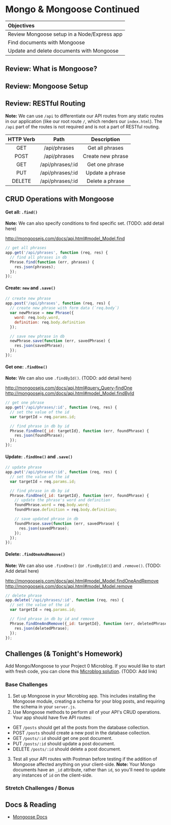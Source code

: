 # Mongo & Mongoose Continued
| Objectives |
| :--- |
| Review Mongoose setup in a Node/Express app |
| Find documents with Mongoose |
| Update and delete documents with Mongoose |

## Review: What is Mongoose?

## Review: Mongoose Setup

## Review: RESTful Routing

**Note:** We can use `/api` to differentiate our API routes from any static routes in our application (like our root route `/`, which renders our `index.html`). The `/api` part of the routes is not required and is not a part of RESTful routing.

| HTTP Verb | Path | Description |
| :---: | :---: | :---: |
| GET | /api/phrases | Get all phrases |
| POST | /api/phrases | Create new phrase |
| GET | /api/phrases/:id | Get one phrase |
| PUT | /api/phrases/:id | Update a phrase |
| DELETE | /api/phrases/:id | Delete a phrase |

## CRUD Operations with Mongoose

#### Get all: `.find()`
**Note:** We can also specify conditions to find specific set. (TODO: add detail here)

http://mongoosejs.com/docs/api.html#model_Model.find

```js
// get all phrases
app.get('/api/phrases', function (req, res) {
  // find all phrases in db
  Phrase.find(function (err, phrases) {
    res.json(phrases);
  });
});
```

#### Create: `new` and `.save()`

```js
// create new phrase
app.post('/api/phrases', function (req, res) {
  // create new phrase with form data (`req.body`)
  var newPhrase = new Phrase({
    word: req.body.word,
    definition: req.body.definition
  });

  // save new phrase in db
  newPhrase.save(function (err, savedPhrase) {
    res.json(savedPhrase);
  });
});
```

#### Get one: `.findOne()`
**Note:** We can also use `.findById()`. (TODO: add detail here)

http://mongoosejs.com/docs/api.html#query_Query-findOne
http://mongoosejs.com/docs/api.html#model_Model.findById

```js
// get one phrase
app.get('/api/phrases/:id', function (req, res) {
  // set the value of the id
  var targetId = req.params.id;

  // find phrase in db by id
  Phrase.findOne({_id: targetId}, function (err, foundPhrase) {
    res.json(foundPhrase);
  });
});
```

#### Update: `.findOne()` and `.save()`

```js
// update phrase
app.put('/api/phrases/:id', function (req, res) {
  // set the value of the id
  var targetId = req.params.id;

  // find phrase in db by id
  Phrase.findOne({_id: targetId}, function (err, foundPhrase) {
    // update the phrase's word and definition
    foundPhrase.word = req.body.word;
    foundPhrase.definition = req.body.definition;

    // save updated phrase in db
    foundPhrase.save(function (err, savedPhrase) {
      res.json(savedPhrase);
    });
  });
});
```

#### Delete: `.findOneAndRemove()`
**Note:** We can also use `.findOne()` (or `.findById()`) and `.remove()`. (TODO: Add detail here)

http://mongoosejs.com/docs/api.html#model_Model.findOneAndRemove
http://mongoosejs.com/docs/api.html#model_Model.remove

```js
// delete phrase
app.delete('/api/phrases/:id', function (req, res) {
  // set the value of the id
  var targetId = req.params.id;

  // find phrase in db by id and remove
  Phrase.findOneAndRemove({_id: targetId}, function (err, deletedPhrase) {
    res.json(deletedPhrase);
  });
});
```

## Challenges (& Tonight's Homework)

Add Mongo/Mongoose to your Project 0 Microblog. If you would like to start with fresh code, you can clone this <a href="" target="_blank">Microblog solution</a>. (TODO: Add link)

### Base Challenges

1. Set up Mongoose in your Microblog app. This includes installing the Mongoose module, creating a schema for your blog posts, and requiring the schema in your `server.js`.
2. Use Mongoose methods to perform all of your API's CRUD operations. Your app should have five API routes:
  * GET `/posts` should get all the posts from the database collection.
  * POST `/posts` should create a new post in the database collection.
  * GET `/posts/:id` should get one post document.
  * PUT `/posts/:id` should update a post document.
  * DELETE `/posts/:id` should delete a post document.
3. Test all your API routes with Postman before testing if the addition of Mongoose affected anything on your client-side. **Note:** Your Mongo documents have an `_id` attribute, rather than `id`, so you'll need to update any instances of `id` on the client-side.

### Stretch Challenges / Bonus

## Docs & Reading

* <a href="http://mongoosejs.com/docs" target="_blank">Mongoose Docs</a>

